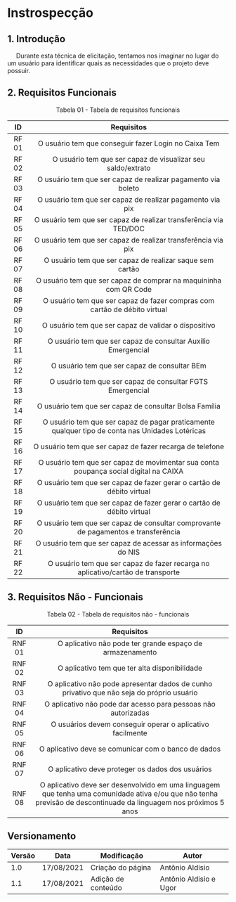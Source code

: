 # Instrospecção

## 1. Introdução


<p style="text-indent: 20px; align = "justify"> Durante esta técnica de elicitação, tentamos nos imaginar no lugar do um usuário para identificar quais as necessidades que o projeto deve possuir. </p>

## 2. Requisitos Funcionais

<center>

<figcaption>Tabela 01 - Tabela de requisitos funcionais </figcaption>

| ID | Requisitos | 
|:--:|:--:|
| RF 01 | O usuário tem que conseguir fazer Login no Caixa Tem | 
| RF 02 | O usuário tem que ser capaz de visualizar seu saldo/extrato | 
| RF 03 | O usuário tem que ser capaz de realizar pagamento via boleto  | 
| RF 04 | O usuário tem que ser capaz de realizar pagamento via pix  | 
| RF 05 | O usuário tem que ser capaz de realizar transferência via TED/DOC  | 
| RF 06 | O usuário tem que ser capaz de realizar transferência via pix  | 
| RF 07 | O usuário tem que ser capaz de realizar saque sem cartão  | 
| RF 08 | O usuário tem que ser capaz de comprar na maquininha com QR Code | 
| RF 09 | O usuário tem que ser capaz de fazer compras com cartão de débito virtual | 
| RF 10 | O usuário tem que ser capaz de validar o dispositivo | 
| RF 11 | O usuário tem que ser capaz de consultar Auxílio Emergencial| 
| RF 12 | O usuário tem que ser capaz de consultar  BEm | 
| RF 13 | O usuário tem que ser capaz de consultar  FGTS Emergencial | 
| RF 14 | O usuário tem que ser capaz de consultar  Bolsa Família| 
| RF 15 | O usuário tem que ser capaz de pagar praticamente qualquer tipo de conta nas Unidades Lotéricas| 
| RF 16 | O usuário tem que ser capaz de fazer recarga de telefone| 
| RF 17 | O usuário tem que ser capaz de movimentar sua conta poupança social digital na CAIXA |
| RF 18 | O usuário tem que ser capaz de fazer gerar o cartão de débito virtual | 
| RF 19 | O usuário tem que ser capaz de fazer gerar o cartão de débito virtual | 
| RF 20 | O usuário tem que ser capaz de consultar comprovante de pagamentos e transferência | 
| RF 21 | O usuário tem que ser capaz de acessar as informaçōes do NIS | 
| RF 22 | O usuário tem que ser capaz de fazer recarga no aplicativo/cartão de transporte | 





</center>


## 3. Requisitos Não - Funcionais

<center>

<figcaption>Tabela 02 - Tabela de requisitos não - funcionais </figcaption>

| ID | Requisitos | 
|:--:|:--:|
| RNF 01 | O aplicativo não pode ter grande espaço de armazenamento| 
| RNF 02 | O aplicativo tem que ter alta disponibilidade | 
| RNF 03 | O aplicativo não pode apresentar dados de cunho privativo que não seja do próprio usuário | 
| RNF 04 | O aplicativo não pode dar acesso para pessoas não autorizadas | 
| RNF 05 | O usuários devem conseguir operar o aplicativo facilmente |
| RNF 06 | O aplicativo deve se comunicar com o banco de dados|
| RNF 07 | O aplicativo deve proteger os dados dos usuários|
| RNF 08 | O aplicativo deve ser desenvolvido em uma linguagem que tenha uma comunidade ativa e/ou que não tenha previsão de descontinuade da linguagem nos próximos 5 anos|

</center>

<!--
## Bibliografia <a id="Bibliografia"></a>
<p style="text-indent: 20px; align = "justify"> [1] Brum, Bruno; Pena, Leandro. Engenharia de Requisitos – Técnicas. Brasil, 27 abr. 2011. Disponível em <https://brunobrum.wordpress.com/2011/04/27/principais-tecnicas-de-levantamento-de-requisitos-de-sistemas/> Acessado em 17/08/21 </p>
-->

## Versionamento

<center>

| Versão | Data | Modificação | Autor |
|--|--|--|--|
| 1.0 | 17/08/2021 | Criação do página | Antônio Aldisio |
| 1.1 | 17/08/2021 | Adição de conteúdo | Antônio Aldisio e Ugor |


</center>